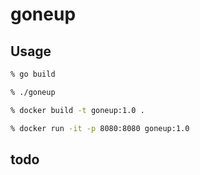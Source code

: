 # goneup

## Usage
```sh
% go build

% ./goneup
```

```sh
% docker build -t goneup:1.0 .

% docker run -it -p 8080:8080 goneup:1.0
```

## todo